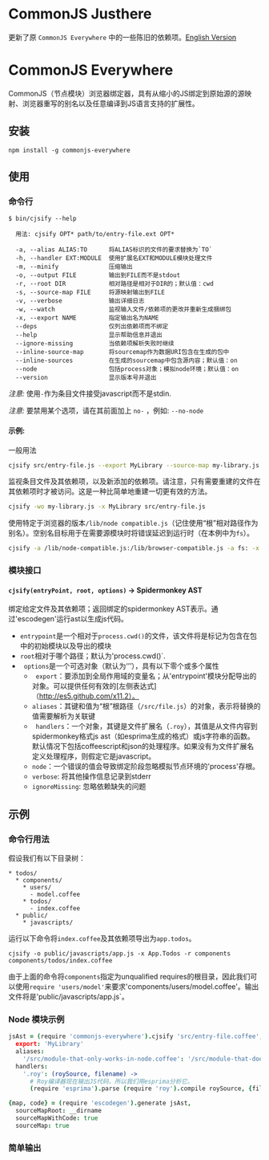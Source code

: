 # CommonJS Justhere
更新了原 `CommonJS Everywhere` 中的一些陈旧的依赖项。[English Version](./README-CommonJS-Everywhere.md)

# CommonJS Everywhere

CommonJS（节点模块）浏览器绑定器，具有从缩小的JS绑定到原始源的源映射、浏览器重写的别名以及任意编译到JS语言支持的扩展性。

## 安装

    npm install -g commonjs-everywhere

## 使用

### 命令行

    $ bin/cjsify --help

      用法: cjsify OPT* path/to/entry-file.ext OPT*

      -a, --alias ALIAS:TO      将ALIAS标识的文件的要求替换为`TO`
      -h, --handler EXT:MODULE  使用扩展名EXT和MODULE模块处理文件
      -m, --minify              压缩输出
      -o, --output FILE         输出到FILE而不是stdout
      -r, --root DIR            相对路径是相对于DIR的；默认值：cwd
      -s, --source-map FILE     将源映射输出到FILE
      -v, --verbose             输出详细日志
      -w, --watch               监视输入文件/依赖项的更改并重新生成捆绑包
      -x, --export NAME         指定输出名为NAME
      --deps                    仅列出依赖项而不绑定
      --help                    显示帮助信息并退出
      --ignore-missing          当依赖项解析失败时继续
      --inline-source-map       将sourcemap作为数据URI包含在生成的包中
      --inline-sources          在生成的sourcemap中包含源内容；默认值：on
      --node                    包括process对象；模拟node环境；默认值：on
      --version                 显示版本号并退出

*注意:* 使用`-`作为条目文件接受javascript而不是stdin.

*注意:* 要禁用某个选项，请在其前面加上 `no-` ，例如: `--no-node`

#### 示例:

一般用法

```bash
cjsify src/entry-file.js --export MyLibrary --source-map my-library.js.map >my-library.js
```

监视条目文件及其依赖项，以及新添加的依赖项。请注意，只有需要重建的文件在其依赖项时才被访问。这是一种比简单地重建一切更有效的方法。

```bash
cjsify -wo my-library.js -x MyLibrary src/entry-file.js
```

使用特定于浏览器的版本`/lib/node compatible.js`（记住使用“根”相对路径作为别名）。空别名目标用于在需要源模块时将错误延迟到运行时（在本例中为`fs`）。

```bash
cjsify -a /lib/node-compatible.js:/lib/browser-compatible.js -a fs: -x MyLibrary lib/entry-file.js
```

### 模块接口

#### `cjsify(entryPoint, root, options)` → Spidermonkey AST
绑定给定文件及其依赖项；返回绑定的spidermonkey AST表示。通过'escodegen'运行ast以生成js代码。

* `entrypoint`是一个相对于`process.cwd()`的文件，该文件将是标记为包含在包中的初始模块以及导出的模块
* `root`相对于哪个路径；默认为'process.cwd()`.
* ` options`是一个可选对象（默认为‘’’），具有以下零个或多个属性
    * ` export`：要添加到全局作用域的变量名；从'entrypoint'模块分配导出的对象。可以提供任何有效的[左侧表达式]（http://es5.github.com/x11.2）。
    * `aliases`：其键和值为“根”根路径（`/src/file.js`）的对象，表示将替换的值需要解析为关联键
    * ` handlers`：一个对象，其键是文件扩展名（`.roy`），其值是从文件内容到spidermonkey格式js ast（如esprima生成的格式）或js字符串的函数。默认情况下包括coffeescript和json的处理程序。如果没有为文件扩展名定义处理程序，则假定它是javascript。
    * `node`：一个错误的值会导致绑定阶段忽略模拟节点环境的'process'存根。
    * `verbose`: 将其他操作信息记录到stderr
    * `ignoreMissing`: 忽略依赖缺失的问题

## 示例

### 命令行用法

假设我们有以下目录树：

```
* todos/
  * components/
    * users/
      - model.coffee
    * todos/
      - index.coffee
  * public/
    * javascripts/
```
运行以下命令将`index.coffee`及其依赖项导出为`app.todos`。

```
cjsify -o public/javascripts/app.js -x App.Todos -r components components/todos/index.coffee
```

由于上面的命令将`components`指定为unqualified requires的根目录，因此我们可以使用`require 'users/model'`来要求'components/users/model.coffee'。输出文件将是'public/javascripts/app.js`。
### Node 模块示例

```coffee
jsAst = (require 'commonjs-everywhere').cjsify 'src/entry-file.coffee', __dirname,
  export: 'MyLibrary'
  aliases:
    '/src/module-that-only-works-in-node.coffee': '/src/module-that-does-the-same-thing-in-the-browser.coffee'
  handlers:
    '.roy': (roySource, filename) ->
      # Roy编译器现在输出JS代码，所以我们用esprima分析它。
      (require 'esprima').parse (require 'roy').compile roySource, {filename}

{map, code} = (require 'escodegen').generate jsAst,
  sourceMapRoot: __dirname
  sourceMapWithCode: true
  sourceMap: true
```

### 简单输出
